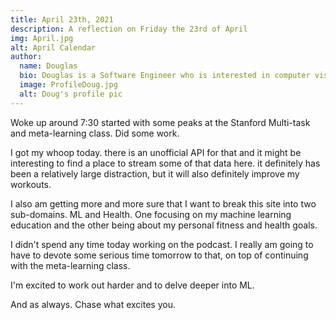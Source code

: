 ```yaml
---
title: April 23th, 2021
description: A reflection on Friday the 23rd of April
img: April.jpg
alt: April Calendar
author:
  name: Douglas
  bio: Douglas is a Software Engineer who is interested in computer vision and our quest for strong AI. He also is constantly looking for ways to push the envelope of his personal mental and physical fitness.
  image: ProfileDoug.jpg
  alt: Doug's profile pic
---
```


Woke up around 7:30 started with some peaks at the Stanford Multi-task and meta-learning class.
Did some work.

I got my whoop today. there is an unofficial API for that and it might be interesting to find a place to stream some of that data here. it definitely has been a relatively large distraction, but it will also definitely improve my workouts.

I also am getting more and more sure that I want to break this site into two sub-domains. ML and Health. One focusing on my machine learning education and the other being about my personal fitness and health goals.

I didn't spend any time today working on the podcast. I really am going to have to devote some serious time tomorrow to that, on top of continuing with the meta-learning class.

I'm excited to work out harder and to delve deeper into ML.

And as always. Chase what excites you.
